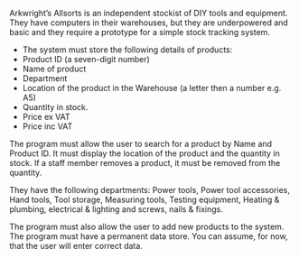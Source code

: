 Arkwright’s Allsorts is an independent stockist of DIY tools and equipment.  They have computers in their warehouses, but they are underpowered and basic and they require a prototype for a simple stock tracking system. 

- The system must store the following details of products:
- Product ID (a seven-digit number)
- Name of product
- Department
- Location of the product in the Warehouse (a letter then a number e.g. A5)
- Quantity in stock.
- Price ex VAT 
- Price inc VAT

The program must allow the user to search for a product by Name and Product ID.  It must display the location of the product and the quantity in stock.  If a staff member removes a product, it must be removed from the quantity. 

They have the following departments: Power tools, Power tool accessories, Hand tools, Tool storage, Measuring tools, Testing equipment, Heating & plumbing, electrical & lighting and screws, nails & fixings.

The program must also allow the user to add new products to the system. The program must have a permanent data store.
You can assume, for now, that the user will enter correct data.



